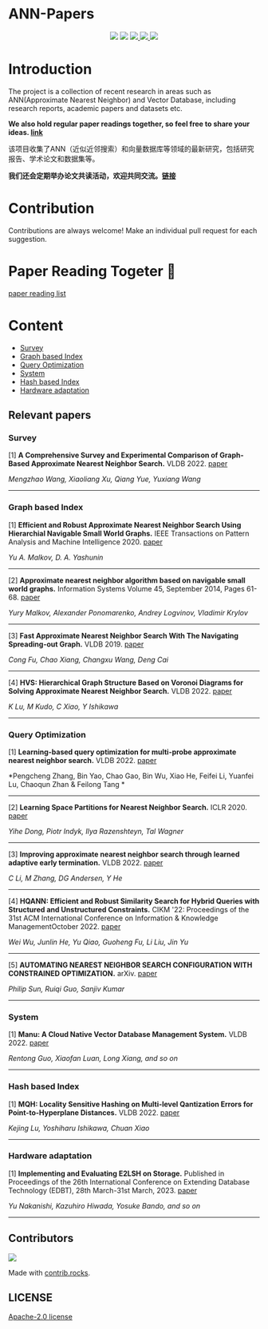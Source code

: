# ANN-Papers

<div align="center">
<img border="0" src="https://camo.githubusercontent.com/54fdbe8888c0a75717d7939b42f3d744b77483b0/687474703a2f2f6a617977636a6c6f76652e6769746875622e696f2f73622f69636f2f617765736f6d652e737667" />
<img border="0" src="https://camo.githubusercontent.com/1ef04f27611ff643eb57eb87cc0f1204d7a6a14d/68747470733a2f2f696d672e736869656c64732e696f2f7374617469632f76313f6c6162656c3d254630253946253843253946266d6573736167653d496625323055736566756c267374796c653d7374796c653d666c617426636f6c6f723d424334453939" />
<a href="https://github.com/Unstructured-Data-Community/ANN-Papers/issues">     <img border="0" src="https://img.shields.io/github/issues/Unstructured-Data-Community/ANN-Papers" /> </a>
<a href="https://github.com/Unstructured-Data-Community/ANN-Papers/network/members">     <img border="0" src="https://img.shields.io/github/forks/Unstructured-Data-Community/ANN-Papers" /> </a>
<a href="https://github.comUnstructured-Data-Community/ANN-Papers/stargazers">     <img border="0" src="https://img.shields.io/github/stars/Unstructured-Data-Community/ANN-Papers" /> </a>
</div>

# Introduction

The project is a collection of recent research in areas such as ANN(Approximate Nearest Neighbor) and Vector Database, including research reports, academic papers and datasets etc.

**We also hold regular paper readings together, so feel free to share your ideas. [link](https://github.com/Unstructured-Data-Community/talk/blob/main/paper-reading.md)**

该项目收集了ANN（近似近邻搜索）和向量数据库等领域的最新研究，包括研究报告、学术论文和数据集等。

**我们还会定期举办论文共读活动，欢迎共同交流。[链接](https://github.com/Unstructured-Data-Community/talk/blob/main/paper-reading.md)**

# Contribution

Contributions are always welcome! Make an individual pull request for each suggestion.

# Paper Reading Togeter 🥰
[paper reading list](https://github.com/Unstructured-Data-Community/talk/blob/main/paper-reading.md)

# Content

- [Survey](https://github.com/Unstructured-Data-Community/ANN-Papers#survey)
- [Graph based Index](https://github.com/Unstructured-Data-Community/ANN-Papers#graph-based-index)
- [Query Optimization](https://github.com/Unstructured-Data-Community/ANN-Papers#query-optimization)
- [System](https://github.com/Unstructured-Data-Community/ANN-Papers#system)
- [Hash based Index](https://github.com/Unstructured-Data-Community/ANN-Papers#hash-based-index)
- [Hardware adaptation](https://github.com/Unstructured-Data-Community/ANN-Papers#hardware-adaptation)

## Relevant papers

### Survey

[1] **A Comprehensive Survey and Experimental Comparison of Graph-Based Approximate Nearest Neighbor Search.** VLDB 2022. [paper](https://arxiv.org/pdf/2101.12631v1.pdf)

*Mengzhao Wang, Xiaoliang Xu, Qiang Yue, Yuxiang Wang*

___

### Graph based Index

[1] **Efficient and Robust Approximate Nearest Neighbor Search Using Hierarchial Navigable Small World Graphs.** IEEE Transactions on Pattern Analysis and Machine Intelligence 2020. [paper](https://arxiv.org/pdf/1603.09320.pdf)

*Yu A. Malkov, D. A. Yashunin*

---

[2] **Approximate nearest neighbor algorithm based on navigable small world graphs.** Information Systems
Volume 45, September 2014, Pages 61-68. [paper](https://www.sciencedirect.com/science/article/abs/pii/S0306437913001300)

*Yury Malkov, Alexander Ponomarenko, Andrey Logvinov, Vladimir Krylov*

---

[3] **Fast Approximate Nearest Neighbor Search With The Navigating Spreading-out Graph.** VLDB 2019. [paper](https://arxiv.org/pdf/1707.00143.pdf)

*Cong Fu, Chao Xiang, Changxu Wang, Deng Cai*

---

[4] **HVS: Hierarchical Graph Structure Based on Voronoi Diagrams for Solving Approximate Nearest Neighbor Search.** VLDB 2022. [paper](http://www.vldb.org/pvldb/vol15/p246-lu.pdf)

*K Lu, M Kudo, C Xiao, Y Ishikawa*

___

### Query Optimization

[1] **Learning-based query optimization for multi-probe approximate nearest neighbor search.** VLDB 2022. [paper](https://link.springer.com/content/pdf/10.1007/s00778-022-00762-0.pdf)

*Pengcheng Zhang, Bin Yao, Chao Gao, Bin Wu, Xiao He, Feifei Li, Yuanfei Lu, Chaoqun Zhan & Feilong Tang *

---

[2] **Learning Space Partitions for Nearest Neighbor Search.** ICLR 2020. [paper](https://arxiv.org/pdf/1901.08544.pdf)

*Yihe Dong, Piotr Indyk, Ilya Razenshteyn, Tal Wagner*

---

[3] **Improving approximate nearest neighbor search through learned adaptive early termination.** VLDB 2022. [paper](https://dl.acm.org/doi/pdf/10.1145/3318464.3380600)

*C Li, M Zhang, DG Andersen, Y He*

---

[4] **HQANN: Efficient and Robust Similarity Search for Hybrid Queries with Structured and Unstructured Constraints.** CIKM '22: Proceedings of the 31st ACM International Conference on Information & Knowledge ManagementOctober 2022. [paper](https://arxiv.org/pdf/2207.07940.pdf)

*Wei Wu, Junlin He, Yu Qiao, Guoheng Fu, Li Liu, Jin Yu*

---

[5] **AUTOMATING NEAREST NEIGHBOR SEARCH CONFIGURATION WITH CONSTRAINED OPTIMIZATION.** arXiv. [paper](https://arxiv.org/pdf/2301.01702.pdf)

*Philip Sun, Ruiqi Guo, Sanjiv Kumar*

___

### System

[1] **Manu: A Cloud Native Vector Database Management System.** VLDB 2022. [paper](https://arxiv.org/pdf/2101.12631v1.pdf)

*Rentong Guo, Xiaofan Luan, Long Xiang, and so on*

___

### Hash based Index

[1] **MQH: Locality Sensitive Hashing on Multi-level Qantization Errors for Point-to-Hyperplane Distances.** VLDB 2022. [paper](https://www.vldb.org/pvldb/vol16/p864-lu.pdf)

*Kejing Lu, Yoshiharu Ishikawa, Chuan Xiao*

___

### Hardware adaptation

[1] **Implementing and Evaluating E2LSH on Storage.** Published in Proceedings of the 26th International Conference on Extending Database Technology (EDBT), 28th March-31st March, 2023. [paper](https://openproceedings.org/2023/conf/edbt/paper-20.pdf)

*Yu Nakanishi, Kazuhiro Hiwada, Yosuke Bando, and so on*

___

## Contributors

<a href="https://github.com/Unstructured-Data-Community/ANN-Papers/graphs/contributors">
  <img src="https://contrib.rocks/image?repo=Unstructured-Data-Community/ANN-Papers" />
</a>

Made with [contrib.rocks](https://contrib.rocks).

## LICENSE

[Apache-2.0 license](./LICENSE)
